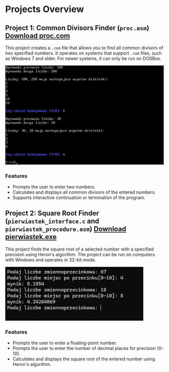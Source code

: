 # Projects Overview

## Project 1: Common Divisors Finder (`proc.asm`) [Download proc.com](https://github.com/patrykzawadzkisggw/Asambler/releases/latest/download/proc.com)

This project creates a `.com` file that allows you to find all common divisors of two specified numbers. It operates on systems that support `.com` files, such as Windows 7 and older. For newer systems, it can only be run on DOSBox.

![image](img/1.png)

### Features

- Prompts the user to enter two numbers.
- Calculates and displays all common divisors of the entered numbers.
- Supports interactive continuation or termination of the program.

## Project 2: Square Root Finder (`pierwiastek_interface.c` and `pierwiastek_procedure.asm`) [Download pierwiastek.exe](https://github.com/patrykzawadzkisggw/Asambler/releases/latest/download/pierwiastek.exe)

This project finds the square root of a selected number with a specified precision using Heron's algorithm. The project can be run on computers with Windows and operates in 32-bit mode.

![image](img/2.png)

### Features

- Prompts the user to enter a floating-point number.
- Prompts the user to enter the number of decimal places for precision (0-10).
- Calculates and displays the square root of the entered number using Heron's algorithm.